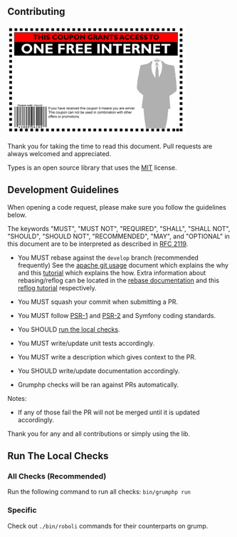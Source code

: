 Contributing
------------

![+1 Internet][one free internet]

Thank you for taking the time to read this document. Pull requests are always welcomed and appreciated.

Types is an open source library that uses the [MIT](http://opensource.org/licenses/MIT) license.


## Development Guidelines

When opening a code request, please make sure you follow the guidelines below.

The keywords "MUST", "MUST NOT", "REQUIRED", "SHALL", "SHALL NOT", "SHOULD",
"SHOULD NOT", "RECOMMENDED", "MAY", and "OPTIONAL" in this document are to be
interpreted as described in [RFC 2119].

* You MUST rebase against the `develop` branch (recommended frequently)
  See the [apache git usage] document which explains the why and this [tutorial] which explains the how.
  Extra information about rebasing/reflog can be located in the [rebase documentation]
  and this [reflog tutorial] respectively.

* You MUST squash your commit when submitting a PR.

* You MUST follow [PSR-1] and [PSR-2] and Symfony coding standards.

* You SHOULD [run the local checks].

* You MUST write/update unit tests accordingly.

* You MUST write a description which gives context to the PR.

* You SHOULD write/update documentation accordingly.

* Grumphp checks will be ran against PRs automatically.

Notes:

- If any of those fail the PR will not be merged until it is updated accordingly.

Thank you for any and all contributions or simply using the lib.

Run The Local Checks
--------------------

### All Checks (Recommended)
Run the following command to run all checks: `bin/grumphp run`

### Specific

Check out `./bin/roboli` commands for their counterparts on grump.


[one free internet]: https://raw.githubusercontent.com/TheDevNetwork/Aux/master/images/OneFreeInternet.png
[run the local checks]: #run-the-local-checks
[apache git usage]: https://cwiki.apache.org/confluence/display/FLEX/Good+vs+Bad+Git+usage
[tutorial]: http://gitready.com/advanced/2009/02/10/squashing-commits-with-rebase.html
[reflog tutorial]: https://www.atlassian.com/git/tutorials/rewriting-history/git-reflog
[rebase documentation]: http://git-scm.com/book/en/v2/Git-Branching-Rebasing
[RFC 2119]: http://www.ietf.org/rfc/rfc2119.txt
[PSR-1]: https://github.com/php-fig/fig-standards/blob/master/accepted/PSR-1-basic-coding-standard.md
[PSR-2]: https://github.com/php-fig/fig-standards/blob/master/accepted/PSR-2-coding-style-guide.md
